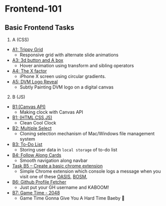 # Frontend-101
## Basic Frontend Tasks
1. A (CSS)
  - [A1: Trippy Grid](https://sakshamdevelops.github.io/Frontend-101/A/A1/A1.html)
     - Responsive grid with alternate slide animations
  - [A3: 3d button and A box](https://sakshamdevelops.github.io/Frontend-101/A/A3/A3.html)
     - Hover animation using transform and sibling operators  
  - [A4: The X factor](https://sakshamdevelops.github.io/Frontend-101/A/A4/A4.html)  
     - iPhone X screen using circular gradients.
  - [A5: DVM Logo Reveal](https://sakshamdevelops.github.io/Frontend-101/A/A5/A5.html)  
     - Subtly Painting DVM logo on a digital canvas

2. B (JS)
  - [B1:(Canvas API)](https://sakshamdevelops.github.io/Frontend-101/B/B1%20Canvas/B1C.html) 
    - Making clock with Canvas API
  - [B1: (HTML,CSS,JS)](https://sakshamdevelops.github.io/Frontend-101/B/B1%20JS/B1.html)
    - Clean Cool Clock
  - [B2: Multiple Select ](https://sakshamdevelops.github.io/Frontend-101/B/B2/B2.html)
    - Cloning selection mechanism of Mac/Windows file management system
  - [B3: To-Do List](https://sakshamdevelops.github.io/Frontend-101/B/B3/B3.html)
    - Storing user data in `local storage` of to-do list
  - [B4: Follow Along Cards](https://sakshamdevelops.github.io/Frontend-101/B/B4/B4.html)
    - Smooth navigation along navbar
  - [Task B5 – Create a basic chrome extension](https://github.com/chirag-wadhwa/frontend-101/tree/master/B/Chrome%20Extension)
    - Simple Chrome extension which console logs a message when you visit one of these [OASIS](https://bits-oasis.org/), [BOSM](https://www.bits-bosm.org/),
  - [B6: Github Profile Fetcher](https://sakshamdevelops.github.io/Frontend-101/B/B6/B6.html)
    - Just put your GH username and KABOOM!
  - [B7: Game Time - 2048](https://sakshamdevelops.github.io/Frontend-101/B/B7/B7.html)
    - Game Time Gonna Give You A Hard Time Baeby 🍼
